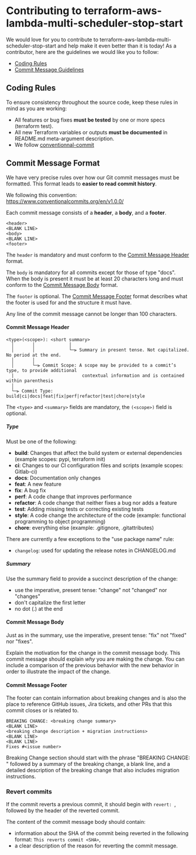 # Contributing to terraform-aws-lambda-multi-scheduler-stop-start

We would love for you to contribute to terraform-aws-lambda-multi-scheduler-stop-start and help make it even better than it is today!
As a contributor, here are the guidelines we would like you to follow:

 - [Coding Rules](#rules)
 - [Commit Message Guidelines](#commit)


## <a name="rules"></a> Coding Rules
To ensure consistency throughout the source code, keep these rules in mind as you are working:

* All features or bug fixes **must be tested** by one or more specs (terraform test).
* All new Terraform variables or outputs **must be documented** in README.md meta-argument description.
* We follow [conventionnal-commit](https://www.conventionalcommits.org/en/v1.0.0/)

## <a name="commit"></a> Commit Message Format

We have very precise rules over how our Git commit messages must be formatted.
This format leads to **easier to read commit history**.

We following this convention: https://www.conventionalcommits.org/en/v1.0.0/

Each commit message consists of a **header**, a **body**, and a **footer**.


```
<header>
<BLANK LINE>
<body>
<BLANK LINE>
<footer>
```

The `header` is mandatory and must conform to the [Commit Message Header](#commit-header) format.

The `body` is mandatory for all commits except for those of type "docs".
When the body is present it must be at least 20 characters long and must conform to the [Commit Message Body](#commit-body) format.

The `footer` is optional. The [Commit Message Footer](#commit-footer) format describes what the footer is used for and the structure it must have.

Any line of the commit message cannot be longer than 100 characters.


#### <a name="commit-header"></a>Commit Message Header

```
<type>(<scope>): <short summary>
  │       │             │
  │       │             └─⫸ Summary in present tense. Not capitalized. No period at the end.
  │       │
  │       └─⫸ Commit Scope: A scope may be provided to a commit’s type, to provide additional
  |                          contextual information and is contained within parenthesis
  │
  └─⫸ Commit Type: build|ci|docs|feat|fix|perf|refactor|test|chore|style
```

The `<type>` and `<summary>` fields are mandatory, the `(<scope>)` field is optional.


##### Type

Must be one of the following:

* **build**: Changes that affect the build system or external dependencies (example scopes: pypi, terraform init)
* **ci**: Changes to our CI configuration files and scripts (example scopes: Gitlab-ci)
* **docs**: Documentation only changes
* **feat**: A new feature
* **fix**: A bug fix
* **perf**: A code change that improves performance
* **refactor**: A code change that neither fixes a bug nor adds a feature
* **test**: Adding missing tests or correcting existing tests
* **style**: A code change the architecture of the code (example: functional programming to object programming)
* **chore**: everything else (example: .gitignore, .gitattributes)


There are currently a few exceptions to the "use package name" rule:

* `changelog`: used for updating the release notes in CHANGELOG.md


##### Summary

Use the summary field to provide a succinct description of the change:

* use the imperative, present tense: "change" not "changed" nor "changes"
* don't capitalize the first letter
* no dot (.) at the end


#### <a name="commit-body"></a>Commit Message Body

Just as in the summary, use the imperative, present tense: "fix" not "fixed" nor "fixes".

Explain the motivation for the change in the commit message body. This commit message should explain _why_ you are making the change.
You can include a comparison of the previous behavior with the new behavior in order to illustrate the impact of the change.


#### <a name="commit-footer"></a>Commit Message Footer

The footer can contain information about breaking changes and is also the place to reference GitHub issues, Jira tickets, and other PRs that this commit closes or is related to.

```
BREAKING CHANGE: <breaking change summary>
<BLANK LINE>
<breaking change description + migration instructions>
<BLANK LINE>
<BLANK LINE>
Fixes #<issue number>
```

Breaking Change section should start with the phrase "BREAKING CHANGE: " followed by a summary of the breaking change, a blank line, and a detailed description of the breaking change that also includes migration instructions.


### Revert commits

If the commit reverts a previous commit, it should begin with `revert: `, followed by the header of the reverted commit.

The content of the commit message body should contain:

- information about the SHA of the commit being reverted in the following format: `This reverts commit <SHA>`,
- a clear description of the reason for reverting the commit message.